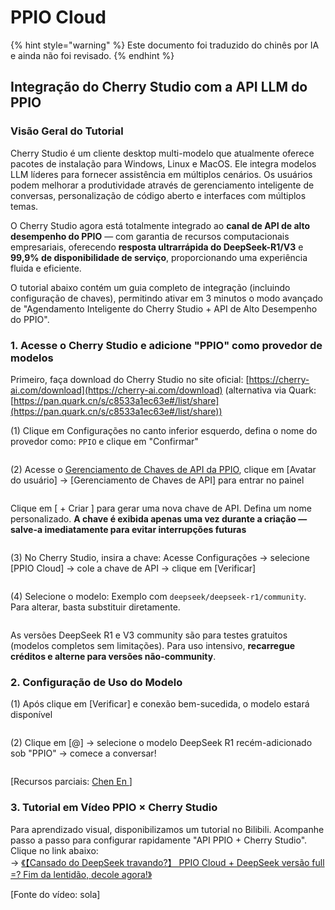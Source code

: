 # PPIO Cloud


{% hint style="warning" %}
Este documento foi traduzido do chinês por IA e ainda não foi revisado.
{% endhint %}




## Integração do Cherry Studio com a API LLM do PPIO

### [​](https://ppinfra.com/docs/third-party/cherry-studio-use#%E6%95%99%E7%A8%8B%E6%A6%82%E8%BF%B0)Visão Geral do Tutorial <a href="#e6-95-99-e7-a8-8b-e6-a6-82-e8-bf-b0" id="e6-95-99-e7-a8-8b-e6-a6-82-e8-bf-b0"></a>

Cherry Studio é um cliente desktop multi-modelo que atualmente oferece pacotes de instalação para Windows, Linux e MacOS. Ele integra modelos LLM líderes para fornecer assistência em múltiplos cenários. Os usuários podem melhorar a produtividade através de gerenciamento inteligente de conversas, personalização de código aberto e interfaces com múltiplos temas.

O Cherry Studio agora está totalmente integrado ao **canal de API de alto desempenho do PPIO** — com garantia de recursos computacionais empresariais, oferecendo **resposta ultrarrápida do DeepSeek-R1/V3** e **99,9% de disponibilidade de serviço**, proporcionando uma experiência fluida e eficiente.

O tutorial abaixo contém um guia completo de integração (incluindo configuração de chaves), permitindo ativar em 3 minutos o modo avançado de "Agendamento Inteligente do Cherry Studio + API de Alto Desempenho do PPIO".

### [​](https://ppinfra.com/docs/third-party/cherry-studio-use#1-%E8%BF%9B%E5%85%A5-cherrystudio%EF%BC%8C%E6%B7%BB%E5%8A%A0-%E2%80%9Cppio%E2%80%9D-%E4%BD%9C%E4%B8%BA%E6%A8%A1%E5%9E%8B%E6%8F%90%E4%BE%9B%E5%95%86)1. Acesse o Cherry Studio e adicione "PPIO" como provedor de modelos <a href="#id-1-e8-bf-9b-e5-85-a5-cherrystudio-ef-bc-8c-e6-b7-bb-e5-8a-a0-e2-80-9cppio-e2-80-9d-e4-bd-9c-e4-b8-ba" id="id-1-e8-bf-9b-e5-85-a5-cherrystudio-ef-bc-8c-e6-b7-bb-e5-8a-a0-e2-80-9cppio-e2-80-9d-e4-bd-9c-e4-b8-ba"></a>

Primeiro, faça download do Cherry Studio no site oficial: [ ](https://cherry-ai.com/download)[https://cherry-ai.com/download](https://cherry-ai.com/download) (alternativa via Quark: [https://pan.quark.cn/s/c8533a1ec63e#/list/share](https://pan.quark.cn/s/c8533a1ec63e#/list/share))

(1) Clique em Configurações no canto inferior esquerdo, defina o nome do provedor como: `PPIO` e clique em "Confirmar"

<figure><img src="https://static.ppinfra.com/docs/image/llm/cherry-studio-setting.png" alt=""><figcaption></figcaption></figure>

(2) Acesse o [Gerenciamento de Chaves de API da PPIO](https://ppinfra.com/user/register?invited_by=JYT9GD\&utm_source=github_cherry-studio), clique em [Avatar do usuário] → [Gerenciamento de Chaves de API] para entrar no painel

<figure><img src="https://static.ppinfra.com/docs/image/llm/ppinfra-create-api-key-01.png" alt=""><figcaption></figcaption></figure>

Clique em [ + Criar ] para gerar uma nova chave de API. Defina um nome personalizado. **A chave é exibida apenas uma vez durante a criação — salve-a imediatamente para evitar interrupções futuras**

<figure><img src="https://static.ppinfra.com/docs/image/llm/ppinfra-create-api-key-02.png" alt=""><figcaption></figcaption></figure>

(3) No Cherry Studio, insira a chave: Acesse Configurações → selecione [PPIO Cloud] → cole a chave de API → clique em [Verificar]

<figure><img src="https://static.ppinfra.com/docs/image/llm/cherry-studio-3601.PNG" alt=""><figcaption></figcaption></figure>

(4) Selecione o modelo: Exemplo com `deepseek/deepseek-r1/community`. Para alterar, basta substituir diretamente.

<figure><img src="https://static.ppinfra.com/docs/image/llm/cherry-studio-3602.PNG" alt=""><figcaption></figcaption></figure>

As versões DeepSeek R1 e V3 community são para testes gratuitos (modelos completos sem limitações). Para uso intensivo, **recarregue créditos e alterne para versões não-community**.

### [​](https://ppinfra.com/docs/third-party/cherry-studio-use#2-%E6%A8%A1%E5%9E%8B%E4%BD%BF%E7%94%A8%E9%85%8D%E7%BD%AE)2. Configuração de Uso do Modelo <a href="#id-2-e6-a8-a1-e5-9e-8b-e4-bd-bf-e7-94-a8-e9-85-8d-e7-bd-ae" id="id-2-e6-a8-a1-e5-9e-8b-e4-bd-bf-e7-94-a8-e9-85-8d-e7-bd-ae"></a>

(1) Após clique em [Verificar] e conexão bem-sucedida, o modelo estará disponível

<figure><img src="https://static.ppinfra.com/docs/image/llm/cherry-studio-3603.png" alt=""><figcaption></figcaption></figure>

(2) Clique em [@] → selecione o modelo DeepSeek R1 recém-adicionado sob "PPIO" → comece a conversar!

<figure><img src="https://static.ppinfra.com/docs/image/llm/cherry-studio-ppio-config-02.png" alt=""><figcaption></figcaption></figure>

[Recursos parciais: [ Chen En ](https://www.kdocs.cn/l/ctGiF5K6PQoO)]

### [​](https://ppinfra.com/docs/third-party/cherry-studio-use#3-ppio%C3%97cherry-studio-%E8%A7%86%E9%A2%91%E4%BD%BF%E7%94%A8%E6%95%99%E7%A8%8B)3. Tutorial em Vídeo PPIO × Cherry Studio <a href="#id-3-ppio-c3-97cherry-studio-e8-a7-86-e9-a2-91-e4-bd-bf-e7-94-a8-e6-95-99-e7-a8-8b" id="id-3-ppio-c3-97cherry-studio-e8-a7-86-e9-a2-91-e4-bd-bf-e7-94-a8-e6-95-99-e7-a8-8b"></a>

Para aprendizado visual, disponibilizamos um tutorial no Bilibili. Acompanhe passo a passo para configurar rapidamente "API PPIO + Cherry Studio". Clique no link abaixo:  
→ [《【Cansado do DeepSeek travando?】 PPIO Cloud + DeepSeek versão full =? Fim da lentidão, decole agora!》](https://www.bilibili.com/video/BV1BZNmeTEwg/?buvid=XX82F37818653072D274A6BB8A4FE7938A30C\&from_spmid=search.search-result.0.0\&is_story_h5=false\&mid=3CpKQv%2Bjnb8k6iTGlUl1eH8FTQ%2FSZMtL1rElX6M3iMo%3D\&plat_id=116\&share_from=ugc\&share_medium=android\&share_plat=android\&share_session_id=b892268f-5751-4f6e-9690-50b37855d346\&share_source=WEIXIN\&share_source=weixin\&share_tag=s_i\&spmid=united.player-video-detail.0.0\&timestamp=1739160448\&unique_k=eKDZuRP\&up_id=3546757841554023\&vd_source=50fea165795ccc47455a165f5bcaeed2)

[Fonte do vídeo: sola]